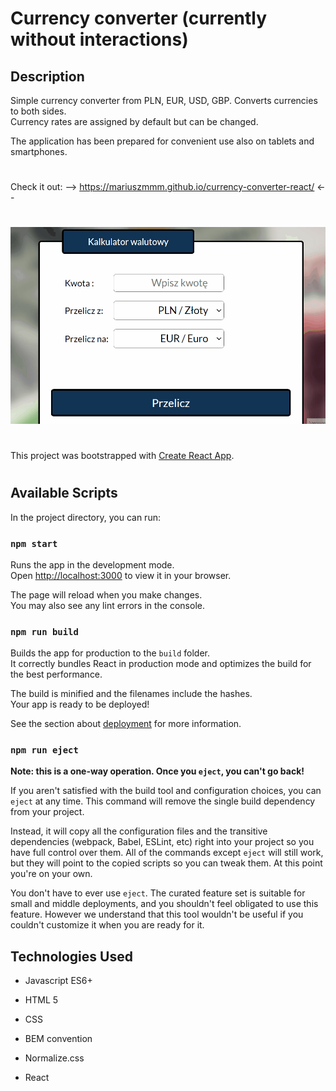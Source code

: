 # **Currency converter**    (currently without interactions)

## Description

Simple currency converter from PLN, EUR, USD, GBP. Converts currencies to both sides.  
Currency rates are assigned by default but can be changed.  

The application has been prepared for convenient use also on tablets and smartphones.
#
 Check it out:     -->    https://mariuszmmm.github.io/currency-converter-react/     <--
#
![Currency converter](public/images/animation.gif)
#
This project was bootstrapped with [Create React App](https://github.com/facebook/create-react-app).
#
## Available Scripts

In the project directory, you can run:

### `npm start`

Runs the app in the development mode.\
Open [http://localhost:3000](http://localhost:3000) to view it in your browser.

The page will reload when you make changes.\
You may also see any lint errors in the console.

### `npm run build`

Builds the app for production to the `build` folder.\
It correctly bundles React in production mode and optimizes the build for the best performance.

The build is minified and the filenames include the hashes.\
Your app is ready to be deployed!

See the section about [deployment](https://facebook.github.io/create-react-app/docs/deployment) for more information.

### `npm run eject`

**Note: this is a one-way operation. Once you `eject`, you can't go back!**

If you aren't satisfied with the build tool and configuration choices, you can `eject` at any time. This command will remove the single build dependency from your project.

Instead, it will copy all the configuration files and the transitive dependencies (webpack, Babel, ESLint, etc) right into your project so you have full control over them. All of the commands except `eject` will still work, but they will point to the copied scripts so you can tweak them. At this point you're on your own.

You don't have to ever use `eject`. The curated feature set is suitable for small and middle deployments, and you shouldn't feel obligated to use this feature. However we understand that this tool wouldn't be useful if you couldn't customize it when you are ready for it.

## Technologies Used
  
- Javascript ES6+

- HTML 5

- CSS

- BEM convention

- Normalize.css

- React

